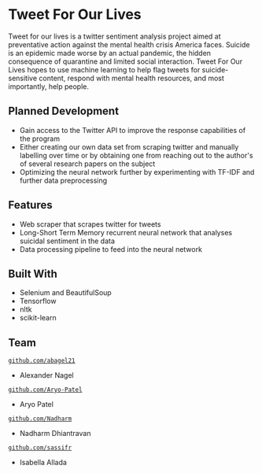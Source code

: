 # Tweet For Our Lives
Tweet for our lives is a twitter sentiment analysis project aimed at preventative action against the mental health crisis America faces. Suicide is an epidemic made worse by an actual pandemic, the hidden consequence of quarantine and limited social interaction. Tweet For Our Lives hopes to use machine learning to help flag tweets for suicide-sensitive content, respond with mental health resources, and most importantly, help people.

## Planned Development
- Gain access to the Twitter API to improve the response capabilities of the program
- Either creating our own data set from scraping twitter and manually labelling over time or by obtaining one from reaching out to the author's of several research papers on the subject
- Optimizing the neural network further by experimenting with TF-IDF and further data preprocessing

## Features
- Web scraper that scrapes twitter for tweets
- Long-Short Term Memory recurrent neural network that analyses suicidal sentiment in the data
- Data processing pipeline to feed into the neural network

## Built With
- Selenium and BeautifulSoup
- Tensorflow
- nltk
- scikit-learn

## Team
<a href="http://github.com/abagel21?s=200" target="_blank">`github.com/abagel21`</a>
- Alexander Nagel

<a href="http://github.com/Aryo-Patel?s=200" target="_blank">`github.com/Aryo-Patel`</a>
- Aryo Patel

<a href="http://github.com/Nadharm?s=200" target="_blank">`github.com/Nadharm`</a>
- Nadharm Dhiantravan

<a href="http://github.com/sassifr?s=200" target="_blank">`github.com/sassifr`</a>
- Isabella Allada
